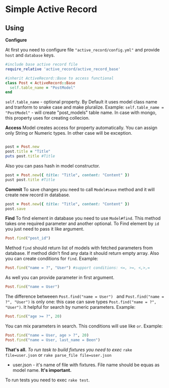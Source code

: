 # Simple Active Record
## Using

**Configure**

At first you need to configure file ```"active_record/config.yml"``` and provide ```host``` and ```database``` keys.

```ruby
#include base active record file
require_relative 'active_record/active_record_base'

#inherit ActiveRecord::Base to access functional
class Post < ActiveRecord::Base
  self.table_name = "PostModel"
end

```

 ```self.table_name``` - optional property. By Default it uses model class name and tranform to snake case and make pluralize. Example: ```self.table_name = "PostModel"``` - will create "post_models" table name. In case with mongo, this property uses for creating collecion.
 
 **Access**
Model creates access for property automatically. You can assign only String or Numeric types. In other case will be exception.

 ```ruby
 
 post = Post.new
 post.title = "Title"
 puts post.title #Title
 
 ```
 
 Also you can pass hash in model constructor.
  ```ruby
  post = Post.new({ title: "Title", content: "Content" })
  pust post.title #Title
  ```
  
  **Commit**
  To save changes you need to call ```Model#save``` method and it will create new record in database.
  ```ruby
  post = Post.new({ title: "Title", content: "Content" })
  post.save
  ```
  
  **Find**
  To find element in database you need to use ```Model#find```. This method takes one required parameter and another optional.
  To Find element by ```id``` you just need to pass it like argument.
  ```ruby
  Post.find("post_id")
  ```
  Method ```find``` should return list of models with fetched parameters from database. If method didn't find any data  it should return empty array.
 Also you can create conditions for ```find```. Example:
 ```ruby
 Post.find("name = ?", "User") #support conditions: <=, >=, <,>,=
 ```
 As well you can provide parameter in first argument.
  ```ruby
  Post.find("name = User")
  ```
  
  The difference betweeen ```Post.find("name = User") ``` and ```Post.find("name = ?", "User")``` is only one: this case can save types ```Post.find("name = ?", "User")```. It helpful for search by numeric parameters. Example:
  ```ruby
  Post.find("age >= ?", 20)
  ```
  
  You can mix parameters in search. This conditions will use like `or`. Example:
  ```ruby
  Post.find("name = User, age > ?", 20)
  Post.find("name = User, last_name = Been")
  ```
  
  **That's all.**
  *To run task to build fixtures you need to exec*
```rake file=user.json``` or ```rake parse_file file=user.json``` 

- user.json - it's name of file with fixtures. File name should be equas as model name. **It's important.**

To run tests you need to exec ```rake test```.
  
